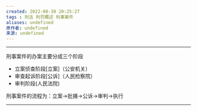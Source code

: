 ```yaml
---
created: 2022-08-30 20:25:27
tags : 刑法 刑罚概述 刑事案件
aliases: undefined
原作者: undefined
来源: undefined
---
```

---
刑事案件的办案主要分成三个阶段
* 立案侦查阶段[立案]（公安机关）
* 审查起诉阶段[公诉]（人民检察院）
* 审判阶段(人民法院)

刑事案件的流程为：立案->批捕->公诉->审判->执行

---

